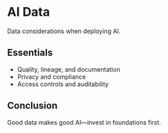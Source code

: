 # AI Data

Data considerations when deploying AI.

## Essentials
- Quality, lineage, and documentation
- Privacy and compliance
- Access controls and auditability

## Conclusion
Good data makes good AI—invest in foundations first.
